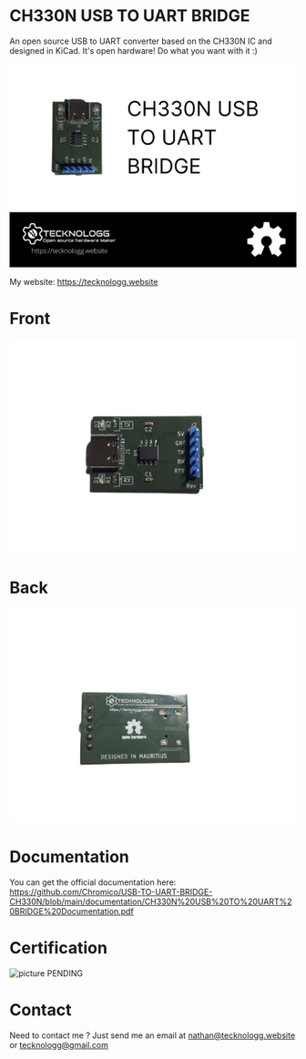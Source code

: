 # CH330N USB TO UART BRIDGE
An open source USB to UART converter based on the CH330N IC and designed in KiCad. It's open hardware! Do what you want with it :)

![picture](https://github.com/Chromico/USB-TO-UART-BRIDGE-CH330N/blob/main/photos/banner.png)

My website: https://tecknologg.website


# Front 


![picture](https://github.com/Chromico/USB-TO-UART-BRIDGE-CH330N/blob/main/photos/front.png)


# Back


![picture](https://github.com/Chromico/USB-TO-UART-BRIDGE-CH330N/blob/main/photos/back.png)



# Documentation

You can get the official documentation here: https://github.com/Chromico/USB-TO-UART-BRIDGE-CH330N/blob/main/documentation/CH330N%20USB%20TO%20UART%20BRIDGE%20Documentation.pdf

# Certification
![picture]()
PENDING


# Contact

Need to contact me ? Just send me an email at nathan@tecknologg.website or tecknologg@gmail.com
